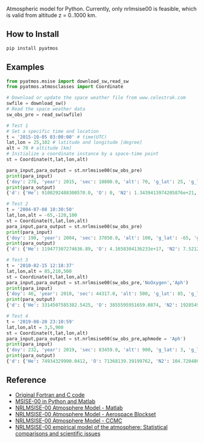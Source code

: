 Atmospheric model for Python. Currently, only nrlmsise00 is feasible, which is valid from altitude z = 0..1000 km.

## How to Install

```sh
pip install pyatmos
```

## Examples

```python
from pyatmos.msise import download_sw,read_sw
from pyatmos.atmosclasses import Coordinate

# Download or update the space weather file from www.celestrak.com
swfile = download_sw() 
# Read the space weather data
sw_obs_pre = read_sw(swfile) 

# Test 1
# Set a specific time and location
t = '2015-10-05 03:00:00' # time(UTC)
lat,lon = 25,102 # latitude and longitude [degree]
alt = 70 # altitude [km]
# Initialize a coordinate instance by a space-time point
st = Coordinate(t,lat,lon,alt)

para_input,para_output = st.nrlmsise00(sw_obs_pre)
print(para_input)
{'doy': 278, 'year': 2015, 'sec': 10800.0, 'alt': 70, 'g_lat': 25, 'g_long': 102, 'lst': 9.8, 'f107A': 150, 'f107': 150, 'ap': 4, 'ap_a': array([4, 4, 4, 4, 4, 4, 4])}
print(para_output)
{'d': {'He': 9100292488300570.0, 'O': 0, 'N2': 1.3439413974205876e+21, 'O2': 3.52551376755781e+20, 'AR': 1.6044163757370681e+19, 'RHO': 8.225931818480755e-05, 'H': 0, 'N': 0, 'ANM O': 0}, 't': {'TINF': 1027.3184649, 'TG': 219.9649472491653}}

# Test 2
t = '2004-07-08 10:30:50' 
lat,lon,alt = -65,-120,100 
st = Coordinate(t,lat,lon,alt)
para_input,para_output = st.nrlmsise00(sw_obs_pre)
print(para_input)
{'doy': 190, 'year': 2004, 'sec': 37850.0, 'alt': 100, 'g_lat': -65, 'g_long': -120, 'lst': 2.5138888888888893, 'f107A': 109.0, 'f107': 79.3, 'ap': 2, 'ap_a': array([2.   , 2.   , 2.   , 2.   , 2.   , 3.125, 4.625])}
print(para_output)
{'d': {'He': 119477307274636.89, 'O': 4.1658304136233e+17, 'N2': 7.521248904485598e+18, 'O2': 1.7444969074975662e+18, 'AR': 7.739495767665198e+16, 'RHO': 4.584596293339505e-07, 'H': 22215754381448.5, 'N': 152814261016.3964, 'ANM O': 1.8278224834873257e-37}, 't': {'TINF': 1027.3184649, 'TG': 192.5868649143824}}

# Test 3
t = '2010-02-15 12:18:37' 
lat,lon,alt = 85,210,500 
st = Coordinate(t,lat,lon,alt)
para_input,para_output = st.nrlmsise00(sw_obs_pre,'NoOxygen','Aph')
print(para_input)
{'doy': 46, 'year': 2010, 'sec': 44317.0, 'alt': 500, 'g_lat': 85, 'g_long': 210, 'lst': 2.310277777777779, 'f107A': 83.4, 'f107': 89.4, 'ap': 14, 'ap_a': array([14.   ,  5.   ,  7.   ,  6.   , 15.   ,  5.375,  4.   ])}
print(para_output)
{'d': {'He': 3314507585382.5425, 'O': 3855595951659.0874, 'N2': 19285497858.028534, 'O2': 395599656.3119481, 'AR': 146073.85956102316, 'RHO': 1.2650700238089615e-13, 'H': 171775437382.8238, 'N': 38359828672.39737, 'ANM O': 5345258193.554493}, 't': {'TINF': 776.3155804924045, 'TG': 776.3139192714452}}

# Test 4
t = '2019-08-20 23:10:59' 
lat,lon,alt = 3,5,900 
st = Coordinate(t,lat,lon,alt)
para_input,para_output = st.nrlmsise00(sw_obs_pre,aphmode = 'Aph')
print(para_input)
{'doy': 232, 'year': 2019, 'sec': 83459.0, 'alt': 900, 'g_lat': 3, 'g_long': 5, 'lst': 23.51638888888889, 'f107A': 67.4, 'f107': 67.7, 'ap': 4, 'ap_a': array([4.   , 4.   , 3.   , 3.   , 5.   , 3.625, 3.5  ])}
print(para_output)
{'d': {'He': 74934329990.0412, 'O': 71368139.39199762, 'N2': 104.72048033793158, 'O2': 0.09392848471935447, 'AR': 1.3231114543012155e-07, 'RHO': 8.914971667362366e-16, 'H': 207405192640.34592, 'N': 3785341.821909535, 'ANM O': 1794317839.638502}, 't': {'TINF': 646.8157488121493, 'TG': 646.8157488108872}}
```

## Reference

* [Original Fortran and C code](https://ccmc.gsfc.nasa.gov/pub/modelweb/atmospheric/msis/)
* [MSISE-00 in Python and Matlab](https://github.com/space-physics/msise00)
* [NRLMSISE-00 Atmosphere Model - Matlab](https://ww2.mathworks.cn/matlabcentral/fileexchange/56253-nrlmsise-00-atmosphere-model?requestedDomain=zh)
* [NRLMSISE-00 Atmosphere Model - Aerospace Blockset](https://www.mathworks.com/help/aeroblks/nrlmsise00atmospheremodel.html?requestedDomain=)
* [NRLMSISE-00 Atmosphere Model - CCMC](https://ccmc.gsfc.nasa.gov/modelweb/models/nrlmsise00.php)
* [NRLMSISE-00 empirical model of the atmosphere: Statistical comparisons and scientific issues](http://onlinelibrary.wiley.com/doi/10.1029/2002JA009430/pdf)

